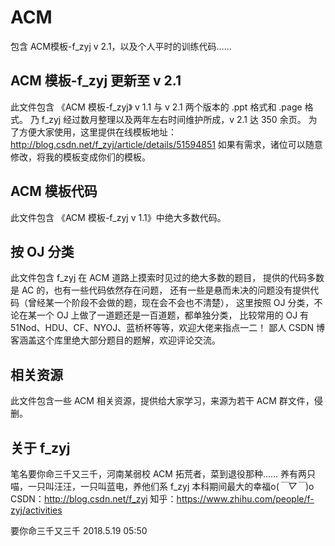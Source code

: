 # ACM
包含 ACM模板-f_zyj v 2.1，以及个人平时的训练代码……

## ACM 模板-f_zyj 更新至 v 2.1
此文件包含 《ACM 模板-f_zyj》 v 1.1 与 v 2.1 两个版本的 .ppt 格式和 .page 格式。
乃 f_zyj 经过数月整理以及两年左右时间维护所成，v 2.1 达 350 余页。
为了方便大家使用，这里提供在线模板地址：http://blog.csdn.net/f_zyj/article/details/51594851
如果有需求，诸位可以随意修改，将我的模板变成你们的模板。

## ACM 模板代码
此文件包含 《ACM 模板-f_zyj v 1.1》中绝大多数代码。

## 按 OJ 分类
此文件包含 f_zyj 在 ACM 道路上摸索时见过的绝大多数的题目，
提供的代码多数是 AC 的，也有一些代码依然存在问题，
还有一些是悬而未决的问题没有提供代码（曾经某一个阶段不会做的题，现在会不会也不清楚），
这里按照 OJ 分类，不论在某一个 OJ 上做了一道题还是一百道题，都单独分类，
比较常用的 OJ 有 51Nod、HDU、CF、NYOJ、蓝桥杯等等，欢迎大佬来指点一二！
鄙人 CSDN 博客涵盖这个库里绝大部分题目的题解，欢迎评论交流。

## 相关资源
此文件包含一些 ACM 相关资源，提供给大家学习，来源为若干 ACM 群文件，侵删。

## 关于 f_zyj
笔名要你命三千又三千，河南某弱校 ACM 拓荒者，菜到退役那种……
养有两只喵，一只叫汪汪，一只叫蓝电，养他们系 f_zyj 本科期间最大的幸福o(*￣▽￣*)o
CSDN：http://blog.csdn.net/f_zyj
知乎：https://www.zhihu.com/people/f-zyj/activities

要你命三千又三千
2018.5.19 05:50

